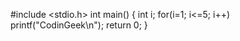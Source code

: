 #include <stdio.h>
int main()
{
    int i;
    for(i=1; i<=5; i++)
        printf("CodinGeek\n");
    return 0;
}
